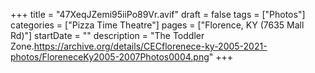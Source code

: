 +++
title = "47XeqJZemi95iiPo89Vr.avif"
draft = false
tags = ["Photos"]
categories = ["Pizza Time Theatre"]
pages = ["Florence, KY (7635 Mall Rd)"]
startDate = ""
description = "The Toddler Zone.https://archive.org/details/CECflorenece-ky-2005-2021-photos/FloreneceKy2005-2007Photos0004.png"
+++
